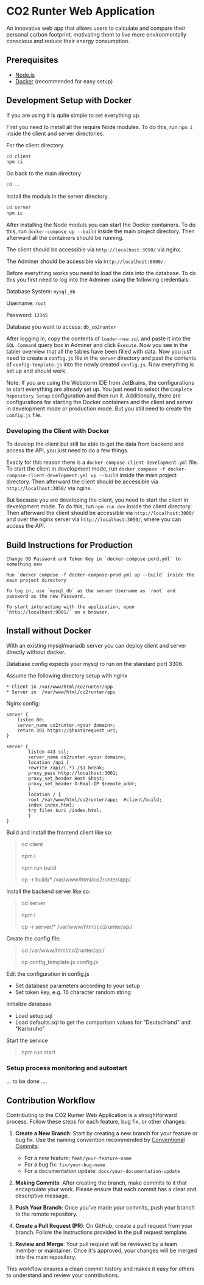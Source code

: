 # CO2 Runter Web Application

An innovative web app that allows users to calculate and compare their personal carbon footprint, motivating them to
live more environmentally conscious and reduce their energy consumption.

## Prerequisites

- [Node.js](https://nodejs.org/en/)
- [Docker](https://www.docker.com/) (recommended for easy setup)

## Development Setup with Docker

If you are using it is quite simple to set everything up.

First you need to install all the require Node modules. To do this, run `npm i` inside the client and server
directories.

For the client directory.

```bash
cd client
npm ci
```

Go back to the main directory

```bash
cd ..
```

Install the moduls in the server directory.

```bash
cd server
npm ic
```

After installing the Node moduls you can start the Docker containers. To do this, run `docker-compose up --build` inside
the main project directory. Then afterward all the containers should be running.

The client should be accessible via `http://localhost:3050/` via nginx.

The Adminer should be accessible via `http://localhost:8000/`.

Before everything works you need to load the data into the database. To do this you first need to log into the Adminer
using the following credentials:

Database System: `mysql_db`

Username: `root`

Password: `12345`

Database you want to access: `db_co2runter`

After logging in, copy the contents of `loader-new.sql` and paste it into the `SQL Command` query box in Adminer and
click `Execute`. Now you see in the tabler overview that all the tables have been filled with data. Now you just need to
create a `config.js` file in the `server` directory and past the contents of `config-template.js` into the newly
created `config.js`. Now everything is set up and should work.

Note: If you are using the Webstorm IDE from JetBrains, the configurations to start everything are already set up. You
just need to select the `Complete Repository Setup` configuration and then run it. Additionally, there are
configurations for starting the Docker containers and the client and server in development mode or production mode. But
you still need to create the `config.js` file.

### Developing the Client with Docker

To develop the client but still be able to get the data from backend and access the API, you just need to do a few
things.

Exacly for this reason there is a `docker-compose-client-development.yml` file. To start the client in development mode,
run `docker compose -f docker-compose-client-development.yml up --build` inside the main project directory. Then
afterward the client should be accessible via `http://localhost:3050/` via nginx.

But because you are developing the client, you need to start the client in development mode. To do this,
run `npm run dev` inside the client directory. Then afterward the client should be accessible
via `http://localhost:3000/` and over the nginx server via `http://localhost:3050/`, where you can access the API.

## Build Instructions for Production

    Change DB Password and Token Key in `docker-compose-pord.yml` to something new

    Run `docker compose -f docker-compose-prod.yml up --build` inside the main project directory

    To log in, use `mysql_db` as the server Username as `root` and password as the new Password.

    To start interacting with the application, open `http://localhost:9001/` on a browser.

## Install without Docker

With an existing mysql/mariadb server you can deploy client and server directly without docker.

Database config expects your mysql ro run on the standard port 3306.

Assume the following directory setup with nginx

    * Client in /var/www/html/co2runter/app
    * Server in  /var/www/html/co2runter/api

Nginx config:

```
server {
    listen 80;
    server_name co2runter.<your domain>;
    return 301 https://$host$request_uri;
}

server {
        listen 443 ssl;
        server_name co2runter.<your domain>;
        location /api {
        rewrite /api/(.*) /$1 break;
        proxy_pass http://localhost:3001;
        proxy_set_header Host $host;
        proxy_set_header X-Real-IP $remote_addr;
        }
        location / {
        root /var/www/html/co2runter/app;  #client/build;
        index index.html;
        try_files $uri /index.html;
        }
}

```

Build and install the frontend client like so:

> cd client
>
> npm i
>
> npm run build
>
> cp -r build/\* /var/www/html/co2runter/app/

Install the backend server like so:

> cd server
>
> npm i
>
> cp -r server/\* /var/www/html/co2runter/api/

Create the config file:

> cd /var/www/html/co2runter/api/
>
> cp config_template.js config.js

Edit the configuration in config.js

- Set database parameters according to your setup
- Set token key, e.g. 16 character random string

Initialize database

- Load setup.sql
- Load defaults.sql to get the comparison values for "Deutschland" and "Karlsruhe"

Start the service

> npm run start

### Setup process monitoring and autostart

... to be done ....

## Contribution Workflow

Contributing to the CO2 Runter Web Application is a straightforward process. Follow these steps for each feature, bug
fix, or other changes:

1. **Create a New Branch**: Start by creating a new branch for your feature or bug fix. Use the naming convention
   recommended by [Conventional Commits](https://www.conventionalcommits.org/):

   - For a new feature: `feat/your-feature-name`
   - For a bug fix: `fix/your-bug-name`
   - For a documentation update: `docs/your-documentation-update`

2. **Making Commits**: After creating the branch, make commits to it that encapsulate your work. Please ensure that each
   commit has a clear and descriptive message.

3. **Push Your Branch**: Once you've made your commits, push your branch to the remote repository.

4. **Create a Pull Request (PR)**: On GitHub, create a pull request from your branch. Follow the instructions provided
   in the pull request template.

5. **Review and Merge**: Your pull request will be reviewed by a team member or maintainer. Once it's approved, your
   changes will be merged into the main repository.

This workflow ensures a clean commit history and makes it easy for others to understand and review your contributions.

